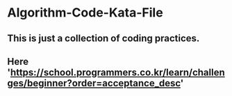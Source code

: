 # Algorithm-Code-Kata-File

## This is just a collection of coding practices.
## Here 'https://school.programmers.co.kr/learn/challenges/beginner?order=acceptance_desc'
